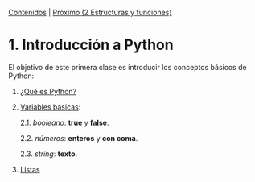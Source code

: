 [Contenidos](../Contenidos.md) \| [Próximo (2 Estructuras y funciones)](../02_Estructuras_y_Funciones/00_Resumen.md)

# 1. Introducción a Python
El objetivo de este primera clase es introducir los conceptos básicos de Python:

1. [¿Qué es Python?](python.md)
2. [Variables básicas](variables_basicas.py):

    2.1. *booleano*: **true** y **false**.

    2.2. *números*: **enteros** y **con coma**.

    2.3. *string*: **texto**.

3. [Listas](listas.py)
